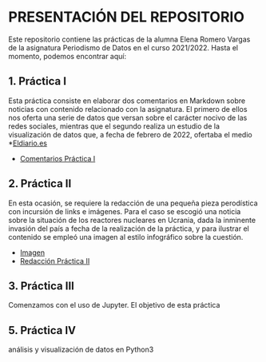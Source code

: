 # PRESENTACIÓN DEL REPOSITORIO
Este repositorio contiene las prácticas de la alumna Elena Romero Vargas de la asignatura Periodismo de Datos en el curso 2021/2022. 
Hasta el momento, podemos encontrar aquí: 
## 1. Práctica I
Esta práctica consiste en elaborar dos comentarios en Markdown sobre noticias con contenido relacionado con la asignatura. El primero de ellos nos oferta una serie de datos que versan sobre el carácter nocivo de las redes sociales, mientras que el segundo realiza un estudio de la visualización de datos que, a fecha de febrero de 2022, ofertaba el medio *[Eldiario.es](https://www.eldiario.es/)

- [Comentarios Práctica I](https://github.com/Pontedatos/elena-romero/blob/main/practica-1.md) 

## 2. Práctica II
En esta ocasión, se requiere la redacción de una pequeña pieza perodística con incursión de links e imágenes. Para el caso se escogió una noticia sobre la situación de los reactores nucleares en Ucrania, dada la inminente invasión del país a fecha de la realización de la práctica, y para ilustrar el contenido se empleó una imagen al estilo infográfico sobre la cuestión.

- [Imagen](https://sc2.elpais.com.uy/files/article_default_content/uploads/2022/03/04/62221c15bf915.jpeg)
- [Redacción Práctica II](https://github.com/Pontedatos/elena-romero/blob/main/practica-2.md) 

## 3. Práctica III
Comenzamos con el uso de Jupyter. El objetivo de esta práctica 

## 5. Práctica IV
análisis y visualización de datos en Python3
